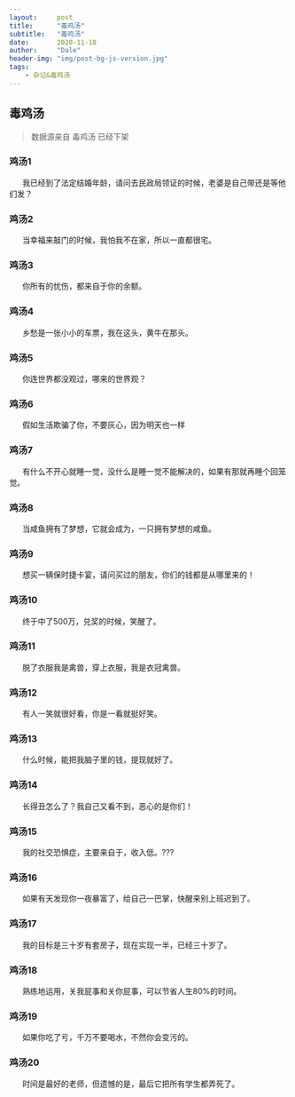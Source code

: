 ```yaml
---
layout:     post
title:      "毒鸡汤"
subtitle:   "毒鸡汤"
date:       2020-11-18
author:     "Dale"
header-img: "img/post-bg-js-version.jpg"
tags:
    - 杂记&毒鸡汤 
---
```


## 毒鸡汤
> 数据源来自 毒鸡汤 已经下架 

### 鸡汤1
&#160;&#160; &#160; &#160;我已经到了法定结婚年龄，请问去民政局领证的时候，老婆是自己带还是等他们发？

### 鸡汤2
&#160;&#160; &#160; &#160;当幸福来敲门的时候，我怕我不在家，所以一直都很宅。

### 鸡汤3
&#160;&#160; &#160; &#160;你所有的忧伤，都来自于你的余额。

### 鸡汤4
&#160;&#160; &#160; &#160;乡愁是一张小小的车票，我在这头，黄牛在那头。

### 鸡汤5
&#160;&#160; &#160; &#160;你连世界都没观过，哪来的世界观？

### 鸡汤6
&#160;&#160; &#160; &#160;假如生活欺骗了你，不要灰心，因为明天也一样

### 鸡汤7
&#160;&#160; &#160; &#160;有什么不开心就睡一觉，没什么是睡一觉不能解决的，如果有那就再睡个回笼觉。

### 鸡汤8
&#160;&#160; &#160; &#160;当咸鱼拥有了梦想，它就会成为，一只拥有梦想的咸鱼。

### 鸡汤9
&#160;&#160; &#160; &#160;想买一辆保时捷卡宴，请问买过的朋友，你们的钱都是从哪里来的！

### 鸡汤10
&#160;&#160; &#160; &#160;终于中了500万，兑奖的时候，笑醒了。

### 鸡汤11
&#160;&#160; &#160; &#160;脱了衣服我是禽兽，穿上衣服，我是衣冠禽兽。

### 鸡汤12
&#160;&#160; &#160; &#160;有人一笑就很好看，你是一看就挺好笑。

### 鸡汤13
&#160;&#160; &#160; &#160;什么时候，能把我脑子里的钱，提现就好了。

### 鸡汤14
&#160;&#160; &#160; &#160;长得丑怎么了？我自己又看不到，恶心的是你们！

### 鸡汤15
&#160;&#160; &#160; &#160;我的社交恐惧症，主要来自于，收入低。???

### 鸡汤16
&#160;&#160; &#160; &#160;如果有天发现你一夜暴富了，给自己一巴掌，快醒来别上班迟到了。

### 鸡汤17
&#160;&#160; &#160; &#160;我的目标是三十岁有套房子，现在实现一半，已经三十岁了。

### 鸡汤18
&#160;&#160; &#160; &#160;熟练地运用，关我屁事和关你屁事，可以节省人生80%的时间。

### 鸡汤19
&#160;&#160; &#160; &#160;如果你吃了亏，千万不要喝水，不然你会变污的。

### 鸡汤20
&#160;&#160; &#160; &#160;时间是最好的老师，但遗憾的是，最后它把所有学生都弄死了。
